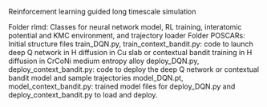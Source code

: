 Reinforcement learning guided long timescale simulation

Folder rlmd: Classes for neural network model, RL training, interatomic potential and KMC environment, and trajectory loader
Folder POSCARs: Initial structure files
train_DQN.py, train_context_bandit.py: code to launch deep Q network in H diffusion in Cu slab or contextual bandit training in H diffusion in CrCoNi medium entropy alloy
deploy_DQN.py, deploy_context_bandit.py: code to deploy the deep Q network or contextual bandit model and sample trajectories
model_DQN.pt, model_context_bandit.py: trained model files for deploy_DQN.py and deploy_context_bandit.py to load and deploy.

